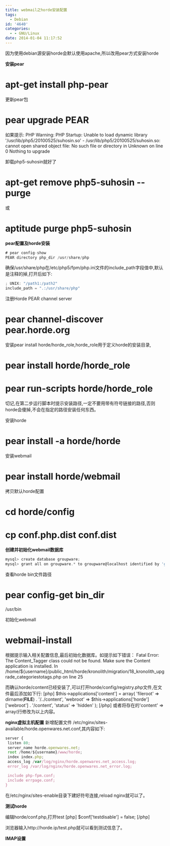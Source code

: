 ```yaml
---
title: webmail之horde安装配置
tags:
  - Debian
id: '4640'
categories:
  - - GNU/Linux
date: 2014-01-04 11:17:52
---
```


因为使用debian源安装horde会默认使用apache,所以改用pear方式安装horde
<!-- more -->
**安装pear**

# apt-get install php-pear

更新pear包
# pear upgrade PEAR

如果提示:
PHP Warning: PHP Startup: Unable to load dynamic library '/usr/lib/php5/20100525/suhosin.so' - /usr/lib/php5/20100525/suhosin.so: cannot open shared object file: No such file or directory in Unknown on line 0
Nothing to upgrade

卸载php5-suhosin就好了

# apt-get remove php5-suhosin --purge
或
# aptitude purge php5-suhosin

**pear配置及horde安装**
```js
# pear config-show
PEAR directory php_dir /usr/share/php
```
确保/usr/share/php在/etc/php5/fpm/php.ini文件的include_path字段值中,默认是注释的掉,打开后如下:
```js
; UNIX: "/path1:/path2"
include_path = ".:/usr/share/php"
```

注册Horde PEAR channel server
# pear channel-discover pear.horde.org

安装pear install horde/horde_role,horde_role用于定义horde的安装目录,

# pear install horde/horde_role
# pear run-scripts horde/horde_role

切记,在第二步运行脚本时提示安装路径,一定不要用带有符号链接的路径,否则horde会傻掉,不会在指定的路径安装任何东西。

安装horde
# pear install -a horde/horde

安装webmail
# pear install horde/webmail

拷贝默认horde配置
# cd horde/config
# cp conf.php.dist conf.dist 

**创建并初始化webmail数据库**

```js
mysql> create database groupware;
mysql> grant all on groupware.* to groupware@localhost identified by 'groupware';
```

查看horde bin文件路径
# pear config-get bin_dir
/usr/bin

初始化webmall

# webmail-install

根据提示输入相关配置信息,最后初始化数据库。如提示如下错误：
Fatal Error:
The Content_Tagger class could not be found. Make sure the Content application is installed.
In /home/${username}/public_html/horde/kronolith/migration/18_kronolith_upgrade_categoriestotags.php on line 25

而确认horde/content已经安装了,可以打开horde/config/registry.php文件,在文件最后添加如下行:
\[php\]
$this->applications\['content'\] = array(
 'fileroot' => dirname(__FILE__) . '/../content',
 'webroot' => $this->applications\['horde'\]\['webroot'\] . '/content',
 'status' => 'hidden'
 );
\[/php\]
或者将存在的'content' => array(行修改为以上内容。

**nginx虚拟主机配置**
新增配置文件
/etc/nginx/sites-available/horde.openwares.net.conf,其内容如下:
```js
server {
 listen 80; 
 server_name horde.openwares.net;
 root /home/${username}/www/horde;
 index index.php;
 access_log /var/log/nginx/horde.openwares.net_access.log;
 error_log /var/log/nginx/horde.openwares.net_error.log;

 include php-fpm.conf;
 include errpage.conf;
}
```
在/etc/nginx/sites-enable目录下建好符号连接,reload nginx就可以了。

**测试horde**

编辑horde/conf.php,打开test
\[php\]
$conf\['testdisable'\] = false;
\[/php\]

浏览器输入http://horde.ip/test.php就可以看到测试信息了。

**IMAP设置**